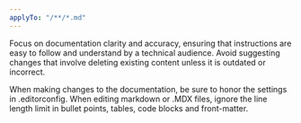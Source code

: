 ```yaml
---
applyTo: "/**/*.md"
---
```


Focus on documentation clarity and accuracy, ensuring that instructions are easy
to follow and understand by a technical audience. Avoid suggesting changes that
involve deleting existing content unless it is outdated or incorrect.

When making changes to the documentation, be sure to honor the settings in .editorconfig.
When editing markdown or .MDX files, ignore the line length limit in bullet points, tables,
code blocks and front-matter.
